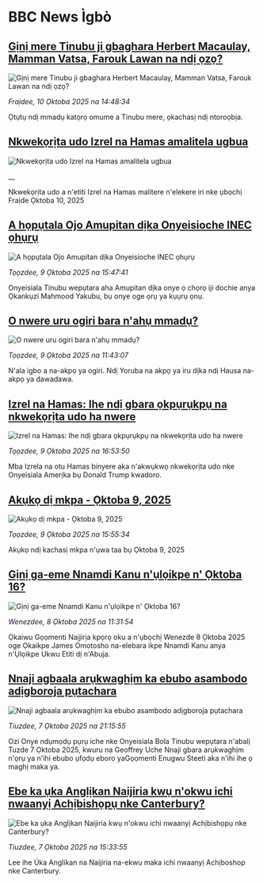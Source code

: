 # BBC News Ìgbò## [Gịnị mere Tinubu ji gbaghara Herbert Macaulay, Mamman Vatsa, Farouk Lawan na ndị ọzọ? ](https://www.bbc.com/igbo/articles/c39rg3pp30zo?at_medium=RSS&at_campaign=rss?at_campaign=githubrss)![Gịnị mere Tinubu ji gbaghara Herbert Macaulay, Mamman Vatsa, Farouk Lawan na ndị ọzọ? ](https://ichef.bbci.co.uk/ace/ws/240/cpsprodpb/cc41/live/5ea60300-a5bf-11f0-add7-abf13599c13e.jpg)_Fraịdee, 10 Ọktoba 2025 na 14:48:34_Ọtụtụ ndị mmadụ katọrọ omume a Tinubu mere, ọkachasị ndị ntoroọbịa.## [Nkwekọrịta udo Izrel na Hamas amalitela ugbua](https://www.bbc.co.uk/igbo/live/c3w52xlgxxpt?at_medium=RSS&at_campaign=rss?at_campaign=githubrss)![Nkwekọrịta udo Izrel na Hamas amalitela ugbua](https://ichef.bbci.co.uk/ace/standard/240/cpsprodpb/8c08/live/ed41b660-a5d1-11f0-928c-71dbb8619e94.jpg)__Nkwekọrịta udo a n'etiti Izrel na Hamas malitere n'elekere iri nke ụbọchị Fraịde Ọktoba 10, 2025## [A họpụtala Ojo Amupitan dịka Onyeisioche INEC ọhụrụ](https://www.bbc.com/igbo/articles/ce847n7r5peo?at_medium=RSS&at_campaign=rss?at_campaign=githubrss)![A họpụtala Ojo Amupitan dịka Onyeisioche INEC ọhụrụ](https://ichef.bbci.co.uk/ace/ws/240/cpsprodpb/f05a/live/08b9a5d0-a526-11f0-92db-77261a15b9d2.jpg)_Tọọzdee, 9 Ọktoba 2025 na 15:47:41_Onyeisiala Tinubu wepụtara aha Amupitan dịka onye ọ chọrọ iji dochie anya Ọkankụzi Mahmood Yakubu, bụ onye oge ọrụ ya kụụrụ ọnụ.## [O nwere uru ogiri bara n'ahụ mmadụ?](https://www.bbc.com/igbo/articles/cpd97zv7g6jo?at_medium=RSS&at_campaign=rss?at_campaign=githubrss)![O nwere uru ogiri bara n'ahụ mmadụ?](https://ichef.bbci.co.uk/ace/ws/240/cpsprodpb/a00e/live/47964f50-a13f-11f0-9be2-514f62a90aaf.jpg)_Tọọzdee, 9 Ọktoba 2025 na 11:43:07_N'ala igbo a na-akpọ ya ogiri. Ndị Yoruba na akpọ ya iru dịka ndị Hausa na-akpọ ya dawadawa.## [Izrel na Hamas: Ihe ndị gbara ọkpụrụkpụ na nkwekọrịta udo ha nwere](https://www.bbc.com/igbo/articles/cn5q04nrny3o?at_medium=RSS&at_campaign=rss?at_campaign=githubrss)![Izrel na Hamas: Ihe ndị gbara ọkpụrụkpụ na nkwekọrịta udo ha nwere](https://ichef.bbci.co.uk/ace/ws/240/cpsprodpb/ecc7/live/68673230-a522-11f0-928c-71dbb8619e94.png)_Tọọzdee, 9 Ọktoba 2025 na 16:53:50_Mba Izrela na otu Hamas binyere aka n'akwụkwọ nkwekọrịta udo nke Onyeisiala Amerịka bụ Donald Trump kwadoro.## [Akụkọ dị mkpa - Ọktoba 9, 2025](https://www.bbc.com/igbo/articles/c5yk0k4y23qo?at_medium=RSS&at_campaign=rss?at_campaign=githubrss)![Akụkọ dị mkpa - Ọktoba 9, 2025](https://ichef.bbci.co.uk/ace/ws/240/cpsprodpb/f1a0/live/52df1610-60be-11f0-a40e-a1af2950b220.jpg)_Tọọzdee, 9 Ọktoba 2025 na 15:55:34_Akụkọ ndị kachasị mkpa n'ụwa taa bụ Ọktoba 9, 2025## [Gịnị ga-eme Nnamdi Kanu n'ụlọikpe n' Ọktoba 16?](https://www.bbc.com/igbo/articles/c9wdgjg81kpo?at_medium=RSS&at_campaign=rss?at_campaign=githubrss)![Gịnị ga-eme Nnamdi Kanu n'ụlọikpe n' Ọktoba 16?](https://ichef.bbci.co.uk/ace/ws/240/cpsprodpb/a982/live/f114dc50-a4fe-11f0-9779-cd87a9626924.jpg)_Wenezdee, 8 Ọktoba 2025 na 11:31:54_Ọkaiwu Gọọmenti Naịjirịa kpọrọ oku a n'ụbọchị Wenezde 8 Ọktoba 2025 oge Ọkaikpe James Omotosho na-elebara ikpe Nnamdi Kanu anya n'Ụlọikpe Ukwu Etiti dị n'Abuja.## [Nnaji agbaala arụkwaghịm ka ebubo asambodo adịgboroja pụtachara](https://www.bbc.com/igbo/articles/cn0rjwd3ynyo?at_medium=RSS&at_campaign=rss?at_campaign=githubrss)![Nnaji agbaala arụkwaghịm ka ebubo asambodo adịgboroja pụtachara](https://ichef.bbci.co.uk/ace/ws/240/cpsprodpb/9448/live/b4272270-a3bf-11f0-92db-77261a15b9d2.png)_Tiuzdee, 7 Ọktoba 2025 na 21:15:55_Ozi Onye ndụmọdụ pụrụ iche nke Onyeisiala Bola Tinubu wepụtara n'abalị Tuzde 7 Ọktoba 2025, kwuru na Geoffrey Uche Nnaji gbara arụkwaghịm n'ọrụ ya n'ihi ebubo ụfọdụ eboro yaGọọmenti Enugwu Steeti aka n'ihi ihe ọ maghị maka ya.## [Ebe ka ụka Anglịkan Naijiria kwụ n'okwu ichi nwaanyị Achịbishọpụ nke Canterbury?](https://www.bbc.com/igbo/articles/clyqjej3vyqo?at_medium=RSS&at_campaign=rss?at_campaign=githubrss)![Ebe ka ụka Anglịkan Naijiria kwụ n'okwu ichi nwaanyị Achịbishọpụ nke Canterbury?](https://ichef.bbci.co.uk/ace/ws/240/cpsprodpb/bc47/live/7cbb95f0-a38d-11f0-b741-177e3e2c2fc7.jpg)_Tiuzdee, 7 Ọktoba 2025 na 15:33:55_Lee ihe Úka Anglikan na Naijiria na-ekwu maka ichi nwaanyị Achịboshop nke Canterbury.